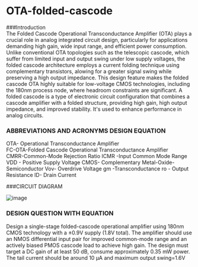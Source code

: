# OTA-folded-cascode
###Introduction<br>
 The Folded Cascode Operational Transconductance Amplifier (OTA) plays a
 crucial role in analog integrated circuit design, particularly for applications
 demanding high gain, wide input range, and efficient power consumption. Unlike
 conventional OTA topologies such as the telescopic cascode, which suffer from
 limited input and output swing under low supply voltages, the folded cascode
 architecture employs a current folding technique using complementary transistors,
 alowing for a greater signal swing while preserving a high output impedance. This
 design feature makes the folded cascode OTA highly suitable for low-voltage
 CMOS technologies, including the 180nm process node, where headroom
 constraints are significant.
 A folded cascode is a type of electronic circuit configuration that combines a cascode amplifier with a folded structure, providing high gain, high output impedance, and improved stability. It's used to enhance performance in analog circuits.<br>

  ### ABBREVIATIONS AND ACRONYMS DESIGN EQUATION<br>
 OTA- Operational Transconductance Amplifier<br>
 FC-OTA-Folded Cascode Operational Transconductance Amplifier<br>
 CMRR-Common-Mode Rejection Ratio
 ICMR -Input Common Mode Range
  VDD - Positive Supply Voltage
 CMOS- Complementary Metal-Oxide-Semiconductor
 Vov- Overdrive Voltage
 gm -Transconductance
 ro - Output Resistance
 ID- Drain Current

  ###CIRCUIT DIAGRAM<br>
  
![image](https://github.com/user-attachments/assets/b1ae6cdf-4e13-46df-8ad6-68240d2f1156)


### DESIGN QUESTION WITH EQUATION<br>
 Design a single-stage folded-cascode operational amplifier using 180nm CMOS
 technology with a ±0.9V supply (1.8V total). The amplifier should use an NMOS
 differential input pair for improved common-mode range and an actively biased
 PMOS cascode load to achieve high gain. The design must target a DC gain
 of at least 50 dB, consume approximately 0.35 mW power. The tail current
 should be around 10 µA and maximum output swing=1.6V

